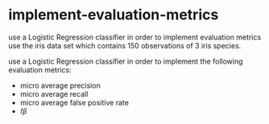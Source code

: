 # implement-evaluation-metrics
use a Logistic Regression classifier in order to implement evaluation metrics
use the iris data set which contains 150 observations of 3 iris species.

use a Logistic Regression classifier in order to implement the following evaluation metrics:
- micro average precision
- micro average recall
- micro average false positive rate
- 𝑓𝛽
